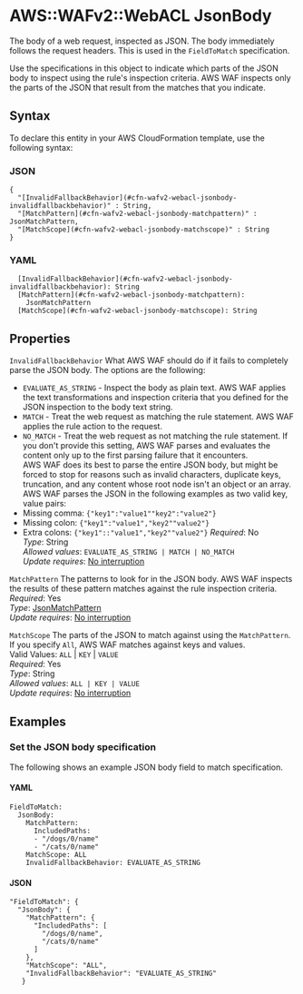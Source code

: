 # AWS::WAFv2::WebACL JsonBody<a name="aws-properties-wafv2-webacl-jsonbody"></a>

The body of a web request, inspected as JSON\. The body immediately follows the request headers\. This is used in the `FieldToMatch` specification\.

Use the specifications in this object to indicate which parts of the JSON body to inspect using the rule's inspection criteria\. AWS WAF inspects only the parts of the JSON that result from the matches that you indicate\. 

## Syntax<a name="aws-properties-wafv2-webacl-jsonbody-syntax"></a>

To declare this entity in your AWS CloudFormation template, use the following syntax:

### JSON<a name="aws-properties-wafv2-webacl-jsonbody-syntax.json"></a>

```
{
  "[InvalidFallbackBehavior](#cfn-wafv2-webacl-jsonbody-invalidfallbackbehavior)" : String,
  "[MatchPattern](#cfn-wafv2-webacl-jsonbody-matchpattern)" : JsonMatchPattern,
  "[MatchScope](#cfn-wafv2-webacl-jsonbody-matchscope)" : String
}
```

### YAML<a name="aws-properties-wafv2-webacl-jsonbody-syntax.yaml"></a>

```
  [InvalidFallbackBehavior](#cfn-wafv2-webacl-jsonbody-invalidfallbackbehavior): String
  [MatchPattern](#cfn-wafv2-webacl-jsonbody-matchpattern): 
    JsonMatchPattern
  [MatchScope](#cfn-wafv2-webacl-jsonbody-matchscope): String
```

## Properties<a name="aws-properties-wafv2-webacl-jsonbody-properties"></a>

`InvalidFallbackBehavior`  <a name="cfn-wafv2-webacl-jsonbody-invalidfallbackbehavior"></a>
What AWS WAF should do if it fails to completely parse the JSON body\. The options are the following:  
+  `EVALUATE_AS_STRING` \- Inspect the body as plain text\. AWS WAF applies the text transformations and inspection criteria that you defined for the JSON inspection to the body text string\.
+  `MATCH` \- Treat the web request as matching the rule statement\. AWS WAF applies the rule action to the request\.
+  `NO_MATCH` \- Treat the web request as not matching the rule statement\.
If you don't provide this setting, AWS WAF parses and evaluates the content only up to the first parsing failure that it encounters\.   
AWS WAF does its best to parse the entire JSON body, but might be forced to stop for reasons such as invalid characters, duplicate keys, truncation, and any content whose root node isn't an object or an array\.   
AWS WAF parses the JSON in the following examples as two valid key, value pairs:   
+ Missing comma: `{"key1":"value1""key2":"value2"}` 
+ Missing colon: `{"key1":"value1","key2""value2"}` 
+ Extra colons: `{"key1"::"value1","key2""value2"}` 
*Required*: No  
*Type*: String  
*Allowed values*: `EVALUATE_AS_STRING | MATCH | NO_MATCH`  
*Update requires*: [No interruption](https://docs.aws.amazon.com/AWSCloudFormation/latest/UserGuide/using-cfn-updating-stacks-update-behaviors.html#update-no-interrupt)

`MatchPattern`  <a name="cfn-wafv2-webacl-jsonbody-matchpattern"></a>
The patterns to look for in the JSON body\. AWS WAF inspects the results of these pattern matches against the rule inspection criteria\.   
*Required*: Yes  
*Type*: [JsonMatchPattern](aws-properties-wafv2-webacl-jsonmatchpattern.md)  
*Update requires*: [No interruption](https://docs.aws.amazon.com/AWSCloudFormation/latest/UserGuide/using-cfn-updating-stacks-update-behaviors.html#update-no-interrupt)

`MatchScope`  <a name="cfn-wafv2-webacl-jsonbody-matchscope"></a>
The parts of the JSON to match against using the `MatchPattern`\. If you specify `All`, AWS WAF matches against keys and values\.   
Valid Values: `ALL` \| `KEY` \| `VALUE`  
*Required*: Yes  
*Type*: String  
*Allowed values*: `ALL | KEY | VALUE`  
*Update requires*: [No interruption](https://docs.aws.amazon.com/AWSCloudFormation/latest/UserGuide/using-cfn-updating-stacks-update-behaviors.html#update-no-interrupt)

## Examples<a name="aws-properties-wafv2-webacl-jsonbody--examples"></a>



### Set the JSON body specification<a name="aws-properties-wafv2-webacl-jsonbody--examples--Set_the_JSON_body_specification_"></a>

The following shows an example JSON body field to match specification\. 

#### YAML<a name="aws-properties-wafv2-webacl-jsonbody--examples--Set_the_JSON_body_specification_--yaml"></a>

```
FieldToMatch:
  JsonBody:
    MatchPattern:
      IncludedPaths:
      - "/dogs/0/name"
      - "/cats/0/name"
    MatchScope: ALL
    InvalidFallbackBehavior: EVALUATE_AS_STRING
```

#### JSON<a name="aws-properties-wafv2-webacl-jsonbody--examples--Set_the_JSON_body_specification_--json"></a>

```
"FieldToMatch": {
  "JsonBody": {
    "MatchPattern": {
      "IncludedPaths": [
        "/dogs/0/name",
        "/cats/0/name"
      ]
    },
    "MatchScope": "ALL",
    "InvalidFallbackBehavior": "EVALUATE_AS_STRING"
   }
```